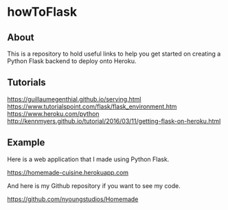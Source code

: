 # howToFlask

## About

This is a repository to hold useful links to help you get started on creating a Python Flask backend to deploy onto Heroku.

## Tutorials

<a href="https://guillaumegenthial.github.io/serving.html">https://guillaumegenthial.github.io/serving.html</a>
<a href="https://www.tutorialspoint.com/flask/flask_environment.htm">https://www.tutorialspoint.com/flask/flask_environment.htm</a>
<a href="https://www.heroku.com/python">https://www.heroku.com/python</a>
<a href="http://kennmyers.github.io/tutorial/2016/03/11/getting-flask-on-heroku.html">http://kennmyers.github.io/tutorial/2016/03/11/getting-flask-on-heroku.html</a>

## Example 

Here is a web application that I made using Python Flask.

<a href="https://homemade-cuisine.herokuapp.com">https://homemade-cuisine.herokuapp.com</a>

And here is my Github repository if you want to see my code.

<a href="https://github.com/nyoungstudios/Homemade">https://github.com/nyoungstudios/Homemade</a>
